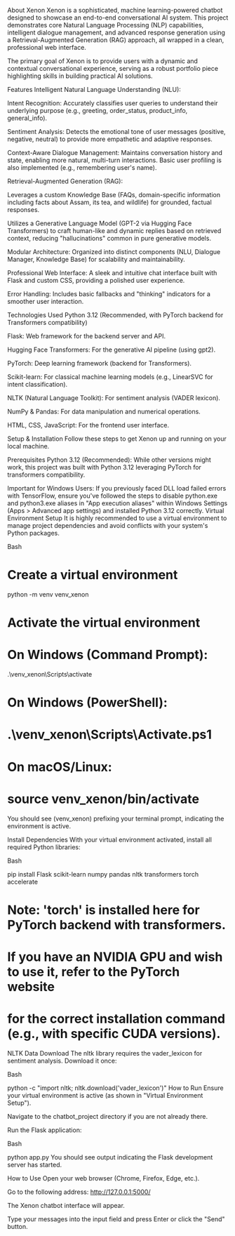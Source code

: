 About Xenon
Xenon is a sophisticated, machine learning-powered chatbot designed to showcase an end-to-end conversational AI system. This project demonstrates core Natural Language Processing (NLP) capabilities, intelligent dialogue management, and advanced response generation using a Retrieval-Augmented Generation (RAG) approach, all wrapped in a clean, professional web interface.

The primary goal of Xenon is to provide users with a dynamic and contextual conversational experience, serving as a robust portfolio piece highlighting skills in building practical AI solutions.

Features
Intelligent Natural Language Understanding (NLU):

Intent Recognition: Accurately classifies user queries to understand their underlying purpose (e.g., greeting, order_status, product_info, general_info).

Sentiment Analysis: Detects the emotional tone of user messages (positive, negative, neutral) to provide more empathetic and adaptive responses.

Context-Aware Dialogue Management: Maintains conversation history and state, enabling more natural, multi-turn interactions. Basic user profiling is also implemented (e.g., remembering user's name).

Retrieval-Augmented Generation (RAG):

Leverages a custom Knowledge Base (FAQs, domain-specific information including facts about Assam, its tea, and wildlife) for grounded, factual responses.

Utilizes a Generative Language Model (GPT-2 via Hugging Face Transformers) to craft human-like and dynamic replies based on retrieved context, reducing "hallucinations" common in pure generative models.

Modular Architecture: Organized into distinct components (NLU, Dialogue Manager, Knowledge Base) for scalability and maintainability.

Professional Web Interface: A sleek and intuitive chat interface built with Flask and custom CSS, providing a polished user experience.

Error Handling: Includes basic fallbacks and "thinking" indicators for a smoother user interaction.

Technologies Used
Python 3.12 (Recommended, with PyTorch backend for Transformers compatibility)

Flask: Web framework for the backend server and API.

Hugging Face Transformers: For the generative AI pipeline (using gpt2).

PyTorch: Deep learning framework (backend for Transformers).

Scikit-learn: For classical machine learning models (e.g., LinearSVC for intent classification).

NLTK (Natural Language Toolkit): For sentiment analysis (VADER lexicon).

NumPy & Pandas: For data manipulation and numerical operations.

HTML, CSS, JavaScript: For the frontend user interface.


Setup & Installation
Follow these steps to get Xenon up and running on your local machine.

Prerequisites
Python 3.12 (Recommended): While other versions might work, this project was built with Python 3.12 leveraging PyTorch for transformers compatibility.

Important for Windows Users: If you previously faced DLL load failed errors with TensorFlow, ensure you've followed the steps to disable python.exe and python3.exe aliases in "App execution aliases" within Windows Settings (Apps > Advanced app settings) and installed Python 3.12 correctly.
Virtual Environment Setup
It is highly recommended to use a virtual environment to manage project dependencies and avoid conflicts with your system's Python packages.

Bash

# Create a virtual environment
python -m venv venv_xenon

# Activate the virtual environment
# On Windows (Command Prompt):
.\venv_xenon\Scripts\activate
# On Windows (PowerShell):
# .\venv_xenon\Scripts\Activate.ps1
# On macOS/Linux:
# source venv_xenon/bin/activate
You should see (venv_xenon) prefixing your terminal prompt, indicating the environment is active.

Install Dependencies
With your virtual environment activated, install all required Python libraries:

Bash

pip install Flask scikit-learn numpy pandas nltk transformers torch accelerate
# Note: 'torch' is installed here for PyTorch backend with transformers.
# If you have an NVIDIA GPU and wish to use it, refer to the PyTorch website
# for the correct installation command (e.g., with specific CUDA versions).
NLTK Data Download
The nltk library requires the vader_lexicon for sentiment analysis. Download it once:

Bash

python -c "import nltk; nltk.download('vader_lexicon')"
How to Run
Ensure your virtual environment is active (as shown in "Virtual Environment Setup").

Navigate to the chatbot_project directory if you are not already there.

Run the Flask application:

Bash

python app.py
You should see output indicating the Flask development server has started.

How to Use
Open your web browser (Chrome, Firefox, Edge, etc.).

Go to the following address: http://127.0.0.1:5000/

The Xenon chatbot interface will appear.

Type your messages into the input field and press Enter or click the "Send" button.
